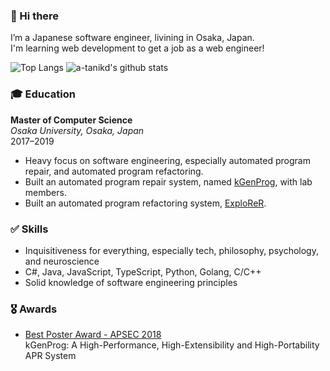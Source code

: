 ### 👋 Hi there

I’m a Japanese software engineer, livining in Osaka, Japan.  
I'm learning web development to get a job as a web engineer!

![Top Langs](https://github-readme-stats.vercel.app/api/top-langs/?username=a-tanikd&hide=css)
![a-tanikd's github stats](https://github-readme-stats.vercel.app/api?username=a-tanikd&show_icons=true&count_private=true&line_height=40)

### 🎓 Education
**Master of Computer Science**  
_Osaka University, Osaka, Japan_  
2017–2019

- Heavy focus on software engineering, especially automated program repair, and automated program refactoring.
- Built an automated program repair system, named [kGenProg](https://github.com/kusumotolab/kgenprog), with lab members.
- Built an automated program refactoring system, [ExploReR](https://github.com/a-tanikd/explorer).

### ✅ Skills
- Inquisitiveness for everything, especially tech, philosophy, psychology, and neuroscience
- C#, Java, JavaScript, TypeScript, Python, Golang, C/C++
- Solid knowledge of software engineering principles

### 🎖 Awards
- [Best Poster Award - APSEC 2018](http://www.apsec2018.org/)  
kGenProg: A High-Performance, High-Extensibility and High-Portability APR System
